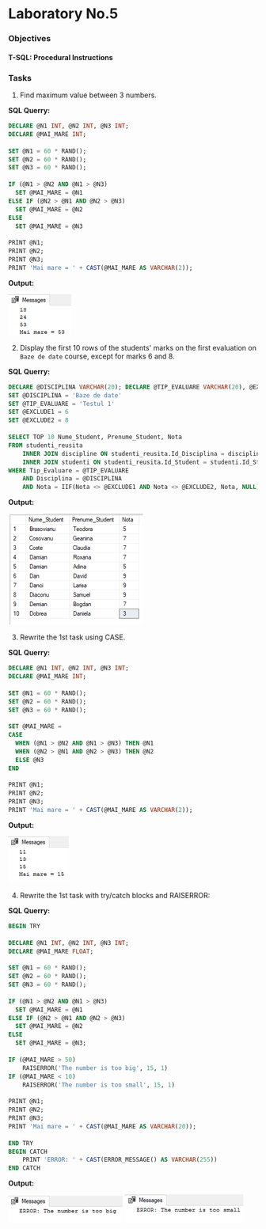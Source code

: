 # Laboratory No.5


### Objectives

#### T-SQL: Procedural Instructions

### Tasks

1. Find maximum value between 3 numbers.

__SQL Querry:__

```sql
DECLARE @N1 INT, @N2 INT, @N3 INT;
DECLARE @MAI_MARE INT;

SET @N1 = 60 * RAND();
SET @N2 = 60 * RAND();
SET @N3 = 60 * RAND();

IF (@N1 > @N2 AND @N1 > @N3)
  SET @MAI_MARE = @N1
ELSE IF (@N2 > @N1 AND @N2 > @N3)
  SET @MAI_MARE = @N2
ELSE
  SET @MAI_MARE = @N3

PRINT @N1;
PRINT @N2;
PRINT @N3;
PRINT 'Mai mare = ' + CAST(@MAI_MARE AS VARCHAR(2)); 
```

  __Output:__

![out](/lab5/1.PNG)


2. Display the first 10 rows of the students' marks on the first evaluation on `Baze de date` course, except for marks 6 and 8.

 __SQL Querry:__

```sql
DECLARE @DISCIPLINA VARCHAR(20); DECLARE @TIP_EVALUARE VARCHAR(20), @EXCLUDE1 INT, @EXCLUDE2 INT;
SET @DISCIPLINA = 'Baze de date'
SET @TIP_EVALUARE = 'Testul 1'
SET @EXCLUDE1 = 6
SET @EXCLUDE2 = 8

SELECT TOP 10 Nume_Student, Prenume_Student, Nota
FROM studenti_reusita
	INNER JOIN discipline ON studenti_reusita.Id_Disciplina = discipline.Id_Disciplina
	INNER JOIN studenti ON studenti_reusita.Id_Student = studenti.Id_Student
WHERE Tip_Evaluare = @TIP_EVALUARE
	AND Disciplina = @DISCIPLINA
	AND Nota = IIF(Nota <> @EXCLUDE1 AND Nota <> @EXCLUDE2, Nota, NULL)
```

 __Output:__
 
 ![out](/lab5/2.PNG)
 

3. Rewrite the 1st task using CASE.

  __SQL Querry:__

  ```sql
DECLARE @N1 INT, @N2 INT, @N3 INT;
DECLARE @MAI_MARE INT;

SET @N1 = 60 * RAND();
SET @N2 = 60 * RAND();
SET @N3 = 60 * RAND();

SET @MAI_MARE = 
CASE
	WHEN (@N1 > @N2 AND @N1 > @N3) THEN @N1
	WHEN (@N2 > @N1 AND @N2 > @N3) THEN @N2
	ELSE @N3
END

PRINT @N1;
PRINT @N2;
PRINT @N3;
PRINT 'Mai mare = ' + CAST(@MAI_MARE AS VARCHAR(2)); 
  ```
 __Output:__
 
 ![out](/lab5/3.PNG)
 
4. Rewrite the 1st task with try/catch blocks and RAISERROR:

  __SQL Querry:__

```sql
BEGIN TRY

DECLARE @N1 INT, @N2 INT, @N3 INT;
DECLARE @MAI_MARE FLOAT;

SET @N1 = 60 * RAND();
SET @N2 = 60 * RAND();
SET @N3 = 60 * RAND();

IF (@N1 > @N2 AND @N1 > @N3)
  SET @MAI_MARE = @N1
ELSE IF (@N2 > @N1 AND @N2 > @N3)
  SET @MAI_MARE = @N2
ELSE
  SET @MAI_MARE = @N3;

IF (@MAI_MARE > 50)
	RAISERROR('The number is too big', 15, 1)
IF (@MAI_MARE < 10)
	RAISERROR('The number is too small', 15, 1)

PRINT @N1;
PRINT @N2;
PRINT @N3;
PRINT 'Mai mare = ' + CAST(@MAI_MARE AS VARCHAR(20));

END TRY
BEGIN CATCH
	PRINT 'ERROR: ' + CAST(ERROR_MESSAGE() AS VARCHAR(255))
END CATCH
```

 __Output:__
 
 ![out](/lab5/4.PNG)
 ![out](/lab5/44.PNG)
